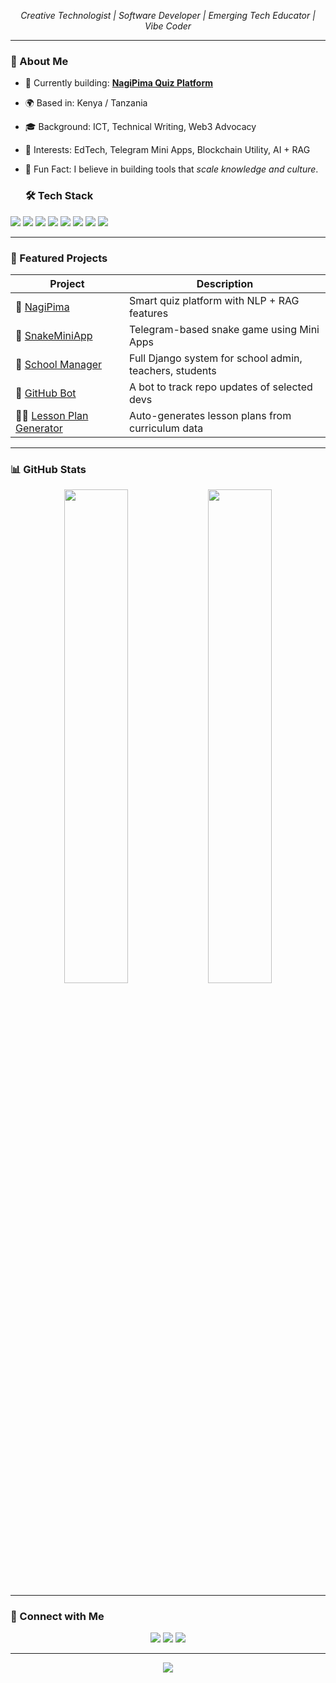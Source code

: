 <p align="center">
  <em>Creative Technologist | Software Developer | Emerging Tech Educator | Vibe Coder</em>
</p>

---

### 🧠 About Me
- 🔭 Currently building: **[NagiPima Quiz Platform](https://github.com/polymathuniversata/NajiPima)**  
- 🌍 Based in: Kenya / Tanzania  
- 🎓 Background: ICT, Technical Writing, Web3 Advocacy
- 🧩 Interests: EdTech, Telegram Mini Apps, Blockchain Utility, AI + RAG  
- 🧠 Fun Fact: I believe in building tools that *scale knowledge and culture*.

   ### 🛠️ Tech Stack

<p align="left">
  <img src="https://img.shields.io/badge/Python-3670A0?style=for-the-badge&logo=python&logoColor=ffdd54"/>
  <img src="https://img.shields.io/badge/Django-092E20?style=for-the-badge&logo=django&logoColor=white"/>
  <img src="https://img.shields.io/badge/JavaScript-F7DF1E?style=for-the-badge&logo=javascript&logoColor=black"/>
  <img src="https://img.shields.io/badge/MySQL-005C84?style=for-the-badge&logo=mysql&logoColor=white"/>
  <img src="https://img.shields.io/badge/HTML5-E34F26?style=for-the-badge&logo=html5&logoColor=white"/>
  <img src="https://img.shields.io/badge/CSS3-1572B6?style=for-the-badge&logo=css3&logoColor=white"/>
  <img src="https://img.shields.io/badge/Tailwind_CSS-38B2AC?style=for-the-badge&logo=tailwind-css&logoColor=white"/>
  <img src="https://img.shields.io/badge/GitHub-181717?style=for-the-badge&logo=github&logoColor=white"/>
</p>


---

### 🚀 Featured Projects

| Project | Description |
|--------|-------------|
| 🔗 [NagiPima](https://github.com/polymathuniversata/NagiPima) | Smart quiz platform with NLP + RAG features |
| 🐍 [SnakeMiniApp](https://github.com/polymathuniversata/SnakeMiniApp) | Telegram-based snake game using Mini Apps |
| 🏫 [School Manager](https://github.com/polymathuniversata/school-management-system) | Full Django system for school admin, teachers, students |
| 🤖 [GitHub Bot](https://github.com/polymathuniversata/github-bot) | A bot to track repo updates of selected devs |
| ✍🏾 [Lesson Plan Generator](https://github.com/polymathuniversata/lesson-plan-app) | Auto-generates lesson plans from curriculum data |

---

### 📊 GitHub Stats

<p align="center">
  <img src="https://github-readme-stats.vercel.app/api?username=polymathuniversata&show_icons=true&theme=radical" width="45%"/>
  <img src="https://github-readme-streak-stats.herokuapp.com/?user=polymathuniversata&theme=radical" width="45%"/>
</p>

---

### 🔗 Connect with Me

<p align="center">
  <a href="https://twitter.com/polymathunivers"><img src="https://img.shields.io/badge/Twitter-1DA1F2?style=flat-square&logo=twitter&logoColor=white"/></a>
  <a href="mailto:your@email.com"><img src="https://img.shields.io/badge/Email-D14836?style=flat-square&logo=gmail&logoColor=white"/></a>
  <a href="https://www.linkedin.com/in/polymathuniversata"><img src="https://img.shields.io/badge/LinkedIn-0077B5?style=flat-square&logo=linkedin&logoColor=white"/></a>
</p>

---

<p align="center">
  <img src="https://capsule-render.vercel.app/api?type=waving&color=gradient&height=120&section=footer"/>
</p>
